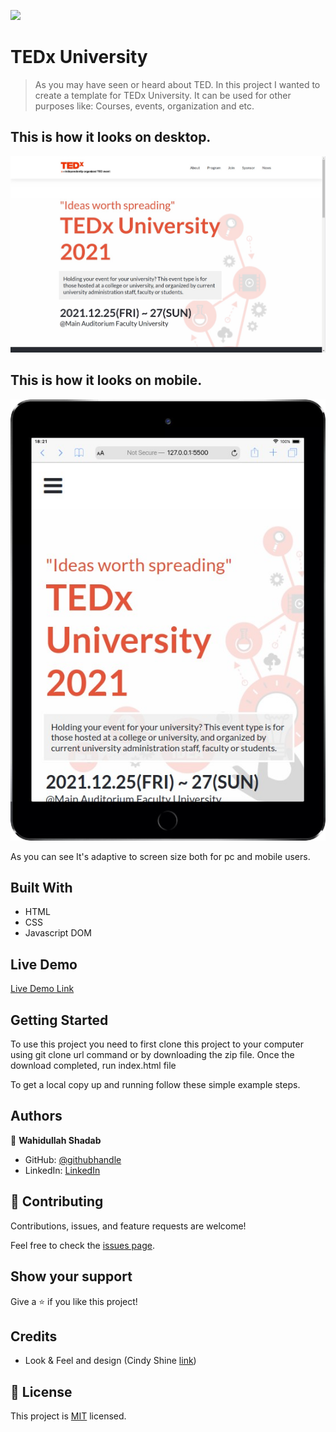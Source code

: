 ![](https://img.shields.io/badge/Microverse-blueviolet)

# TEDx University

> As you may have seen or heard about TED. In this project I wanted to create a template for TEDx University. It can be used for other purposes like: Courses, events, organization and etc.

## This is how it looks on desktop.
![web screenshot](./images/TEDxUniversity-web.png)

## This is how it looks on mobile.
![mob screenshot](./images/TEDxUniversity-mobile.png)

As you can see It's adaptive to screen size both for pc and mobile users.

## Built With

- HTML
- CSS
- Javascript DOM

## Live Demo

[Live Demo Link](https://shadabwahidullah.github.io/TedxUniversity/)


## Getting Started

To use this project you need to first clone this project to your computer using git clone url command or by downloading the zip file. Once the download completed, run index.html file


To get a local copy up and running follow these simple example steps.




## Authors

👤 **Wahidullah Shadab**

- GitHub: [@githubhandle](https://github.com/shadabwahidullah)
- LinkedIn: [LinkedIn](https://www.linkedin.com/in/wahidullah-shadab-2712031a3)


## 🤝 Contributing

Contributions, issues, and feature requests are welcome!

Feel free to check the [issues page](../../issues/).

## Show your support

Give a ⭐️ if you like this project!

## Credits 

- Look & Feel and design (Cindy Shine [link](https://www.behance.net/adagio07))

## 📝 License

This project is [MIT](./MIT.md) licensed.
